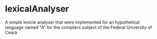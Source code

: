 # lexicalAnalyser
A simple lexicle analyser that were implemented for an hypothetical language named "A" for the compilers subject of the Federal University of Ceará
